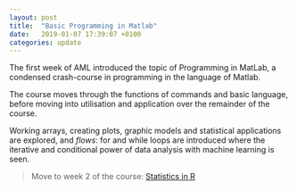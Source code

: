 ```yaml
---
layout: post
title:  "Basic Programming in Matlab"
date:   2019-01-07 17:39:07 +0100
categories: update
---
```

The first week of AML introduced the topic of Programming in MatLab, a condensed crash-course in programming in the language of Matlab.

The course moves through the functions of commands and basic language, before moving into utilisation and application over the remainder of the course.

Working arrays, creating plots, graphic models and statistical applications are explored, and *flows*: for and while loops are introduced where the iterative and conditional power of data analysis with machine learning is seen.

>Move to week 2 of the course: [Statistics in R](http://localhost:4000/update/2019/01/14/Basic-Stats.html)
